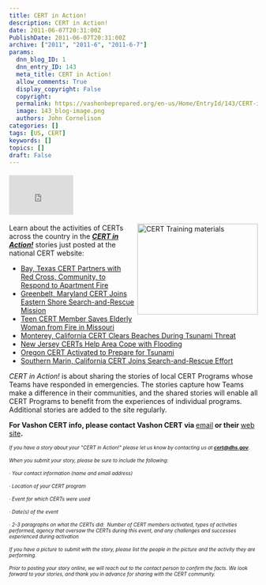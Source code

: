 ```yaml
---
title: CERT in Action!
description: CERT in Action!
date: 2011-06-07T20:31:00Z
PublishDate: 2011-06-07T20:31:00Z
archive: ["2011", "2011-6", "2011-6-7"]
params:
  dnn_blog_ID: 1
  dnn_entry_ID: 143
  meta_title: CERT in Action!
  allow_comments: True
  display_copyright: False
  copyright:
  permalink: https://vashonbeprepared.org/en-us/Home/EntryId/143/CERT-in-Action
  image: 143_blog-image.png
  authors: John Cornelison
categories: []
tags: [US, CERT]
keywords: []
topics: []
draft: False
---
```


<div class="wlWriterHeaderFooter" style="padding-bottom: 4px; margin: 0px; padding-left: 0px; padding-right: 0px; float: none; padding-top: 4px"><iframe src="http://www.facebook.com/widgets/like.php?href=http://vashoneoc.org/Blogs/VashonPreparedness/tabid/164/EntryId/143/CERT-in-Action.aspx" frameborder="0" scrolling="no" style="border-bottom: medium none; border-left: medium none; width: 130px; height: 80px; border-top: medium none; border-right: medium none"></iframe></div>
<p><a href="./images/143/b2c22fb10b1a_BA2B-CERT_Unit1_Jan2011_2.jpg"><img title="Personal Mitigation Issues taught during CERT Class" border="0" alt="CERT Training materials" align="right" width="244" height="184" style="background-image: none; border-bottom: 0px; border-left: 0px; margin: 0px 0px 5px 5px; padding-left: 0px; padding-right: 0px; display: inline; float: right; border-top: 0px; border-right: 0px; padding-top: 0px" src="./images/143/b2c22fb10b1a_BA2B-CERT_Unit1_Jan2011_thumb.jpg" /></a>Learn about the activities of CERTs across the country in the <b><i><a target="_blank" href="https://www.citizencorps.gov/cert/certinaction/index.shtm">CERT in Action!</a></i></b> stories just posted at the national CERT website:</p>
<ul>
    <li><a href="http://links.govdelivery.com:80/track?type=click&amp;enid=bWFpbGluZ2lkPTEzNzY1MTAmbWVzc2FnZWlkPVBSRC1CVUwtMTM3NjUxMCZkYXRhYmFzZWlkPTEwMDEmc2VyaWFsPTEyNzY2MzY5NTYmZW1haWxpZD1mZW1hLW1pdGlnYXRpb25AdmFzaG9uZGVzaWduLmNvbSZ1c2VyaWQ9ZmVtYS1taXRpZ2F0aW9uQHZhc2hvbmRlc2lnbi5jb20mZmw9JmV4dHJhPU11bHRpdmFyaWF0ZUlkPSYmJg==&amp;&amp;&amp;100&amp;&amp;&amp;http://1.usa.gov/lPcQjb">Bay, Texas CERT Partners with Red Cross, Community, to Respond to Apartment Fire</a></li>
    <li><a href="http://links.govdelivery.com:80/track?type=click&amp;enid=bWFpbGluZ2lkPTEzNzY1MTAmbWVzc2FnZWlkPVBSRC1CVUwtMTM3NjUxMCZkYXRhYmFzZWlkPTEwMDEmc2VyaWFsPTEyNzY2MzY5NTYmZW1haWxpZD1mZW1hLW1pdGlnYXRpb25AdmFzaG9uZGVzaWduLmNvbSZ1c2VyaWQ9ZmVtYS1taXRpZ2F0aW9uQHZhc2hvbmRlc2lnbi5jb20mZmw9JmV4dHJhPU11bHRpdmFyaWF0ZUlkPSYmJg==&amp;&amp;&amp;101&amp;&amp;&amp;http://1.usa.gov/lPcQjb">Greenbelt, Maryland CERT Joins Eastern Shore Search-and-Rescue Mission</a></li>
    <li><a href="http://links.govdelivery.com:80/track?type=click&amp;enid=bWFpbGluZ2lkPTEzNzY1MTAmbWVzc2FnZWlkPVBSRC1CVUwtMTM3NjUxMCZkYXRhYmFzZWlkPTEwMDEmc2VyaWFsPTEyNzY2MzY5NTYmZW1haWxpZD1mZW1hLW1pdGlnYXRpb25AdmFzaG9uZGVzaWduLmNvbSZ1c2VyaWQ9ZmVtYS1taXRpZ2F0aW9uQHZhc2hvbmRlc2lnbi5jb20mZmw9JmV4dHJhPU11bHRpdmFyaWF0ZUlkPSYmJg==&amp;&amp;&amp;102&amp;&amp;&amp;http://1.usa.gov/lPcQjb">Teen CERT Member Saves Elderly Woman from Fire in Missouri</a></li>
    <li><a href="http://links.govdelivery.com:80/track?type=click&amp;enid=bWFpbGluZ2lkPTEzNzY1MTAmbWVzc2FnZWlkPVBSRC1CVUwtMTM3NjUxMCZkYXRhYmFzZWlkPTEwMDEmc2VyaWFsPTEyNzY2MzY5NTYmZW1haWxpZD1mZW1hLW1pdGlnYXRpb25AdmFzaG9uZGVzaWduLmNvbSZ1c2VyaWQ9ZmVtYS1taXRpZ2F0aW9uQHZhc2hvbmRlc2lnbi5jb20mZmw9JmV4dHJhPU11bHRpdmFyaWF0ZUlkPSYmJg==&amp;&amp;&amp;103&amp;&amp;&amp;http://1.usa.gov/lPcQjb">Monterey, California CERT Clears Beaches During Tsunami Threat</a></li>
    <li><a href="http://links.govdelivery.com:80/track?type=click&amp;enid=bWFpbGluZ2lkPTEzNzY1MTAmbWVzc2FnZWlkPVBSRC1CVUwtMTM3NjUxMCZkYXRhYmFzZWlkPTEwMDEmc2VyaWFsPTEyNzY2MzY5NTYmZW1haWxpZD1mZW1hLW1pdGlnYXRpb25AdmFzaG9uZGVzaWduLmNvbSZ1c2VyaWQ9ZmVtYS1taXRpZ2F0aW9uQHZhc2hvbmRlc2lnbi5jb20mZmw9JmV4dHJhPU11bHRpdmFyaWF0ZUlkPSYmJg==&amp;&amp;&amp;104&amp;&amp;&amp;http://1.usa.gov/lPcQjb">New Jersey CERTs Help Area Cope with Flooding</a></li>
    <li><a href="http://links.govdelivery.com:80/track?type=click&amp;enid=bWFpbGluZ2lkPTEzNzY1MTAmbWVzc2FnZWlkPVBSRC1CVUwtMTM3NjUxMCZkYXRhYmFzZWlkPTEwMDEmc2VyaWFsPTEyNzY2MzY5NTYmZW1haWxpZD1mZW1hLW1pdGlnYXRpb25AdmFzaG9uZGVzaWduLmNvbSZ1c2VyaWQ9ZmVtYS1taXRpZ2F0aW9uQHZhc2hvbmRlc2lnbi5jb20mZmw9JmV4dHJhPU11bHRpdmFyaWF0ZUlkPSYmJg==&amp;&amp;&amp;105&amp;&amp;&amp;http://1.usa.gov/lPcQjb">Oregon CERT Activated to Prepare for Tsunami</a></li>
    <li><a href="http://links.govdelivery.com:80/track?type=click&amp;enid=bWFpbGluZ2lkPTEzNzY1MTAmbWVzc2FnZWlkPVBSRC1CVUwtMTM3NjUxMCZkYXRhYmFzZWlkPTEwMDEmc2VyaWFsPTEyNzY2MzY5NTYmZW1haWxpZD1mZW1hLW1pdGlnYXRpb25AdmFzaG9uZGVzaWduLmNvbSZ1c2VyaWQ9ZmVtYS1taXRpZ2F0aW9uQHZhc2hvbmRlc2lnbi5jb20mZmw9JmV4dHJhPU11bHRpdmFyaWF0ZUlkPSYmJg==&amp;&amp;&amp;106&amp;&amp;&amp;http://1.usa.gov/lPcQjb">Southern Marin, California CERT Joins Search-and-Rescue Effort</a></li>
</ul>
<p><em>CERT in Action!</em> is about sharing the stories of local CERT Programs whose Teams have responded in emergencies. The stories capture how Teams make a difference in their communities, and the shared stories will enable all CERT Programs to benefit from the experiences of individual programs. Additional stories are added to the site regularly.</p>
<p><strong>For Vashon CERT info, please contact Vashon CERT via </strong><a target="_blank" href="mailto://certvashon@yahoo.com">email</a><strong> or their </strong><a target="_blank" href="https://vashonwacert.samariteam.com/">web site</a><strong>.</strong></p>
<p><em><font size="1">If you have a story about your "CERT in Action!" please let us know by contacting us at </font></em><a href="mailto:cert@dhs.gov"><strong><em><font size="1">cert@dhs.gov</font></em></strong></a><em><font size="1">. </font></em></p>
<p><em><font size="1">When you submit your story, please be sure to include the following: </font></em></p>
<p><em><font size="1">· Your contact information (name and email address) </font></em></p>
<p><em><font size="1">· Location of your CERT program </font></em></p>
<p><em><font size="1">· Event for which CERTs were used </font></em></p>
<p><em><font size="1">· Date(s) of the event </font></em></p>
<p><em><font size="1">· 2-3 paragraphs on what the CERTs did:&#160; Number of CERT members activated, types of activities performed, agency that oversaw the CERTs during this event, and any challenges and successes experienced during activation</font></em></p>
<p><em><font size="1">If you have a picture to submit with the story, please list the people in the picture and the activity they are performing. </font></em></p>
<p><em><font size="1">Prior to posting your story online, we will reach out to the contact person to confirm the facts. We look forward to your stories, and thank you in advance for sharing with the CERT community.</font></em></p>
